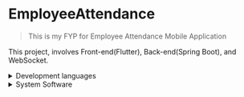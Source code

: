 # EmployeeAttendance
 >This is my FYP for Employee Attendance Mobile Application

This project, involves Front-end(Flutter), Back-end(Spring Boot), and WebSocket.
<details>
<summary>Development languages</summary>
 
|      | Languages |
|-----:|-----------|
|     1| Dart      |
|     2| Java      |
|     3| SQL       |

</details>

<details>
<summary>System Software</summary>
 
|      | Software  |
|-----:|-----------|
|     1| VS code      |
|     2| Android Studio      |
|     3| IntelliJ IDEA       |
|     4| Postman|
|     5| Navicat|

</details>
